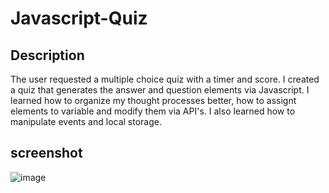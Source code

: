 # Javascript-Quiz

## Description
The user requested a multiple choice quiz with a timer and score. 
I created a quiz that generates the answer and question elements via Javascript.
I learned how to organize my thought processes better, how to assignt elements to variable and modify them via API's.
I also learned how to manipulate events and local storage.

## screenshot
![image](https://user-images.githubusercontent.com/115959478/202624271-3a210a1a-38d0-4ecc-a670-548ef89220c5.png)

